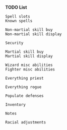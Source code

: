 **TODO List**

	Spell slots
	Known spells

	Non-martial skill buy
	Non-martial skill display

	Security

	Martial skill buy
	Martial skill display

	Wizard misc abilities
	Fighter misc abilities

	Everything priest

	Everything rogue

	Populate defenses

	Inventory

	Notes

	Racial adjustments